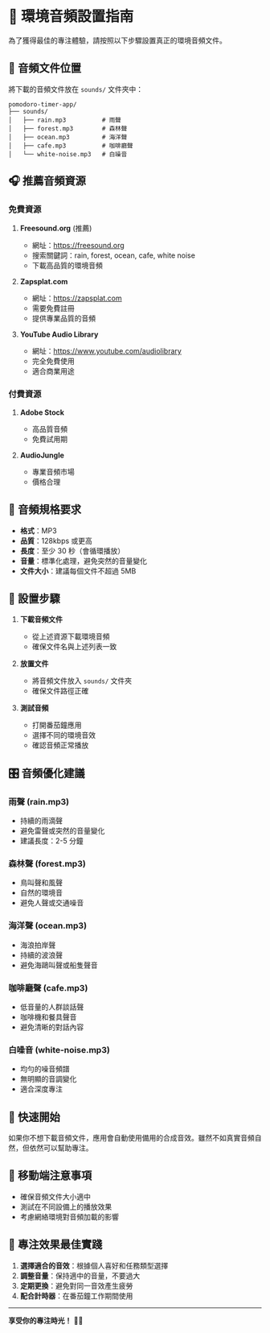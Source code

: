 # 🎵 環境音頻設置指南

為了獲得最佳的專注體驗，請按照以下步驟設置真正的環境音頻文件。

## 📁 音頻文件位置

將下載的音頻文件放在 `sounds/` 文件夾中：

```
pomodoro-timer-app/
├── sounds/
│   ├── rain.mp3          # 雨聲
│   ├── forest.mp3        # 森林聲
│   ├── ocean.mp3         # 海洋聲
│   ├── cafe.mp3          # 咖啡廳聲
│   └── white-noise.mp3   # 白噪音
```

## 🎧 推薦音頻資源

### 免費資源
1. **Freesound.org** (推薦)
   - 網址：https://freesound.org
   - 搜索關鍵詞：rain, forest, ocean, cafe, white noise
   - 下載高品質的環境音頻

2. **Zapsplat.com**
   - 網址：https://zapsplat.com
   - 需要免費註冊
   - 提供專業品質的音頻

3. **YouTube Audio Library**
   - 網址：https://www.youtube.com/audiolibrary
   - 完全免費使用
   - 適合商業用途

### 付費資源
1. **Adobe Stock**
   - 高品質音頻
   - 免費試用期

2. **AudioJungle**
   - 專業音頻市場
   - 價格合理

## 🎵 音頻規格要求

- **格式**：MP3
- **品質**：128kbps 或更高
- **長度**：至少 30 秒（會循環播放）
- **音量**：標準化處理，避免突然的音量變化
- **文件大小**：建議每個文件不超過 5MB

## 🔧 設置步驟

1. **下載音頻文件**
   - 從上述資源下載環境音頻
   - 確保文件名與上述列表一致

2. **放置文件**
   - 將音頻文件放入 `sounds/` 文件夾
   - 確保文件路徑正確

3. **測試音頻**
   - 打開番茄鐘應用
   - 選擇不同的環境音效
   - 確認音頻正常播放

## 🎛️ 音頻優化建議

### 雨聲 (rain.mp3)
- 持續的雨滴聲
- 避免雷聲或突然的音量變化
- 建議長度：2-5 分鐘

### 森林聲 (forest.mp3)
- 鳥叫聲和風聲
- 自然的環境音
- 避免人聲或交通噪音

### 海洋聲 (ocean.mp3)
- 海浪拍岸聲
- 持續的波浪聲
- 避免海鷗叫聲或船隻聲音

### 咖啡廳聲 (cafe.mp3)
- 低音量的人群談話聲
- 咖啡機和餐具聲音
- 避免清晰的對話內容

### 白噪音 (white-noise.mp3)
- 均勻的噪音頻譜
- 無明顯的音調變化
- 適合深度專注

## 🚀 快速開始

如果你不想下載音頻文件，應用會自動使用備用的合成音效。雖然不如真實音頻自然，但依然可以幫助專注。

## 📱 移動端注意事項

- 確保音頻文件大小適中
- 測試在不同設備上的播放效果
- 考慮網絡環境對音頻加載的影響

## 🎯 專注效果最佳實踐

1. **選擇適合的音效**：根據個人喜好和任務類型選擇
2. **調整音量**：保持適中的音量，不要過大
3. **定期更換**：避免對同一音效產生疲勞
4. **配合計時器**：在番茄鐘工作期間使用

---

**享受你的專注時光！** 🎵✨
